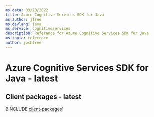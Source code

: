 ```yaml
---
ms.data: 09/20/2022
title: Azure Cognitive Services SDK for Java
ms.author: jfree
ms.devlang: java
ms.service: cognitiveservices
description: Reference for Azure Cognitive Services SDK for Java
ms.topic: reference
author: joshfree
---
```

# Azure Cognitive Services SDK for Java - latest

## Client packages - latest
[!INCLUDE [client-packages](cognitive-services-client-index.md)]